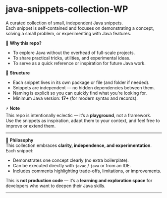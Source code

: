 # java-snippets-collection-WP

A curated collection of small, independent Java snippets.  
Each snippet is self-contained and focuses on demonstrating a concept, solving a small problem, or experimenting with Java features.

🚀 **Why this repo?**  
- To explore Java without the overhead of full-scale projects.  
- To share practical tricks, utilities, and experimental ideas.  
- To serve as a quick reference or inspiration for future Java work.  

📂 **Structure**  
- Each snippet lives in its own package or file (and folder if needed).  
- Snippets are independent — no hidden dependencies between them.  
- Naming is explicit so you can quickly find what you’re looking for.  
- Minimum Java version: **17+** (for modern syntax and records).  

⚡ **Note**  
This repo is intentionally eclectic — it’s a **playground**, not a framework.  
Use the snippets as inspiration, adapt them to your context, and feel free to improve or extend them.  

---

🧠 **Philosophy**  
This collection embraces **clarity, independence, and experimentation**.  
Each snippet:
- Demonstrates one concept clearly (no extra boilerplate).  
- Can be executed directly with `javac` / `java` or from an IDE.  
- Includes comments highlighting trade-offs, limitations, or improvements.

This is **not production code** — it’s a **learning and exploration space** for developers who want to deepen their Java skills.

---
